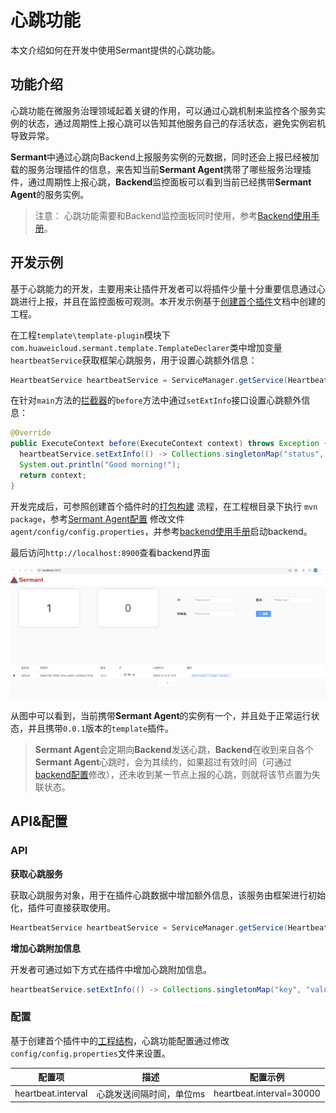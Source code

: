 # 心跳功能

本文介绍如何在开发中使用Sermant提供的心跳功能。

## 功能介绍

心跳功能在微服务治理领域起着关键的作用，可以通过心跳机制来监控各个服务实例的状态，通过周期性上报心跳可以告知其他服务自己的存活状态，避免实例宕机导致异常。

**Sermant**中通过心跳向Backend上报服务实例的元数据，同时还会上报已经被加载的服务治理插件的信息，来告知当前**Sermant Agent**携带了哪些服务治理插件，通过周期性上报心跳，**Backend**监控面板可以看到当前已经携带**Sermant Agent**的服务实例。

> 注意： 心跳功能需要和Backend监控面板同时使用，参考[Backend使用手册](../user-guide/backend.md)。

## 开发示例

基于心跳能力的开发，主要用来让插件开发者可以将插件少量十分重要信息通过心跳进行上报，并且在监控面板可观测。本开发示例基于[创建首个插件](README.md)文档中创建的工程。

在工程`template\template-plugin`模块下`com.huaweicloud.sermant.template.TemplateDeclarer`类中增加变量`heartbeatService`获取框架心跳服务，用于设置心跳额外信息：

```java
HeartbeatService heartbeatService = ServiceManager.getService(HeartbeatService.class);
```

在针对`main`方法的[拦截器](bytecode-enhancement.md#拦截器)的`before`方法中通过`setExtInfo`接口设置心跳额外信息：

```java
@Override
public ExecuteContext before(ExecuteContext context) throws Exception {
  heartbeatService.setExtInfo(() -> Collections.singletonMap("status", "started"));
  System.out.println("Good morning!");
  return context;
}
```

开发完成后，可参照创建首个插件时的[打包构建](README.md#打包构建) 流程，在工程根目录下执行 `mvn package`，参考[Sermant Agent配置](../user-guide/sermant-agent.md#参数配置) 修改文件`agent/config/config.properties`，并参考[backend使用手册](../user-guide/backend.md)启动backend。

最后访问`http://localhost:8900`查看backend界面

![pic](../../../binary-doc/backend_sermant_info.png)

从图中可以看到，当前携带**Sermant Agent**的实例有一个，并且处于正常运行状态，并且携带`0.0.1`版本的`template`插件。

> **Sermant Agent**会定期向**Backend**发送心跳，**Backend**在收到来自各个**Sermant Agent**心跳时，会为其续约，如果超过有效时间（可通过[backend配置](../user-guide/backend.md#Backend参数配置)修改），还未收到某一节点上报的心跳，则就将该节点置为失联状态。

## API&配置

### API

**获取心跳服务**

获取心跳服务对象，用于在插件心跳数据中增加额外信息，该服务由框架进行初始化，插件可直接获取使用。

```java
HeartbeatService heartbeatService = ServiceManager.getService(HeartbeatService.class);
```

**增加心跳附加信息**

开发者可通过如下方式在插件中增加心跳附加信息。

```java
heartbeatService.setExtInfo(() -> Collections.singletonMap("key", "value"));
```

### 配置

基于创建首个插件中的[工程结构](README.md#工程结构)，心跳功能配置通过修改`config/config.properties`文件来设置。

|配置项|描述|配置示例|
|---|---|---|
| heartbeat.interval | 心跳发送间隔时间，单位ms | heartbeat.interval=30000 |